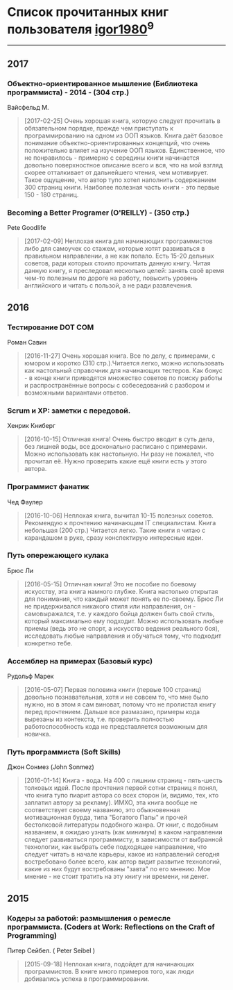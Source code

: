 # Список прочитанных книг пользователя [igor1980](https://www.facebook.com/igor.osipov.9)<sup>9</sup>
---

## 2017

### Объектно-ориентированное мышление (Библиотека программиста) - 2014 - (304 стр.)
Вайсфельд М.
> [2017-02-25] Очень хорошая книга, которую следует прочитать в обязательном порядке, прежде чем приступать к программированию на одном из ООП языков. Книга даёт базовое понимание объектно-ориентированных концепций, что очень положительно влияет на изучение ООП языков. Единственное, что не понравилось - примерно с середины книги начинается довольно поверхностное описание всего и вся, что на мой взгляд скорее отталкивает от дальнейшего чтения, чем мотивирует. Такое ощущение, что автор тупо хотел наполнить содержанием 300 страниц книги. Наиболее полезная часть книги - это первые 150 - 180 страниц.


### Becoming a Better Programer (O'REILLY) - (350 стр.)
Pete Goodlife
> [2017-02-09] Неплохая книга для начинающих программистов либо для самоучек со стажем, которые хотят развиваться в правильном направлении, а не как попало. Есть 15-20 дельных советов, ради которых стоило прочитать данную книгу. Читая данную книгу, я преследовал несколько целей: занять своё время чем-то полезным по дороге на работу, повысить уровень английского и читать с пользой, а не ради развлечения.



## 2016

### Тестирование DOT COM
Роман Савин
> [2016-11-27] Очень хорошая книга. Все по делу, с примерами, с юмором и коротко (310 стр.).Читается легко, можно использовать как настольный справочник для начинающих тестеров. Как бонус - в конце книги приводятся множество советов по поиску работы и распространённые вопросы с собеседований с разбором и возможными вариантами ответов.


### Scrum и XP: заметки с передовой.
Хенрик Книберг
> [2016-10-15] Отличная книга! Очень быстро вводит в суть дела, без лишней воды, все досконально расписано с примерами. Можно использовать как настольную. Ни разу не пожалел, что прочитал её. Нужно проверить какие ещё книги есть у этого автора.


### Программист фанатик
Чед Фаулер
> [2016-10-06] Неплохая книга, вычитал 10-15 полезных советов. Рекомендую к прочтению начинающим IT специалистам. Книга небольшая (200 стр.) Читается легко. Такие книги я читаю с карандашом в руке, сразу конспектирую интересные идеи.


### Путь опережающего кулака
Брюс Ли
> [2016-05-15] Отличная книга! Это не пособие по боевому искусству, эта книга намного глубже. Книга настолько открытая для понимания, что каждый может понять ее по-своему. Брюс Ли не придерживался никакого стиля или направления, он - самовыражался, т.е. у каждого бойца должен быть свой стиль, который максимально ему подходит. Можно использовать любые приемы (ведь это не спорт, а искусство ведения реального боя), исследовать любые направления и обучаться тому, что подходит конкретно тебе.


### Ассемблер на примерах (Базовый курс)
Рудольф Марек
> [2016-05-07] Первая половина книги (первые 100 страниц) довольно познавательная, хотя и не совсем то, что мне было нужно, но в этом я сам виноват, потому что не пролистал книгу перед прочтением. Дальше все размазано, примеры кода вырезаны из контекста, т.е. проверить полностью работоспособность кода не представляется возможным для новичка.


### Путь программиста (Soft Skills)
Джон Сонмез (John Sonmez)
> [2016-01-14] Книга - вода. На 400 с лишним страниц - пять-шесть толковых идей. После прочтения первой сотни страниц я понял, что книга тупо пиарит автора со всех сторон (и, видимо, тех, кто заплатил автору за рекламу). ИМХО, эта книга вообще не соответствует своему названию, это обыкновенная мотивационная бурда, типа "Богатого Папы" и прочей бестолковой литературы подобного жанра. От книг, с подобным названием, я ожидаю узнать (как минимум) в каком направлении следует развиваться программисту, в зависимости от выбранной технологии, как выбрать себе подходящее направление, что следует читать в начале карьеры, какое из направлений сегодня востребовано более всего, как автор видит развитие технологий, какие из них будут востребованы "завта" по его мнению. Мое мнение - не стоит тратить на эту книгу ни времени, ни денег.



## 2015

### Кодеры за работой: размышления о ремесле программиста. (Coders at Work: Reflections on the Craft of Programming)
Питер Сейбел. ( Peter Seibel )
> [2015-09-18] Неплохая книга, подойдет для начинающих программистов. В книге много примеров того, как люди добивались успеха в программировании.



